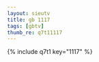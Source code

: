 ```yaml
--- 
layout: sieutv
title: gb 1117
tags: [gbtv]
thumb_re: q7t11117
---
```

{% include q7t1 key="1117" %} 
